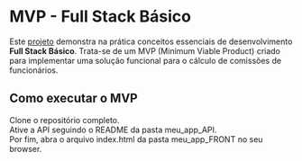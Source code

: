 # MVP - Full Stack Básico
 
 Este [projeto](https://www.youtube.com/watch?v=Fd4ytdZ_Thc) demonstra na prática conceitos essenciais de desenvolvimento **Full Stack Básico**. Trata-se de um MVP (Minimum Viable Product) criado para implementar uma solução funcional para o cálculo de comissões de funcionários.


## Como executar o MVP

Clone o repositório completo.  
Ative a API seguindo o README da pasta meu_app_API.  
Por fim, abra o arquivo index.html da pasta meu_app_FRONT no seu browser.
